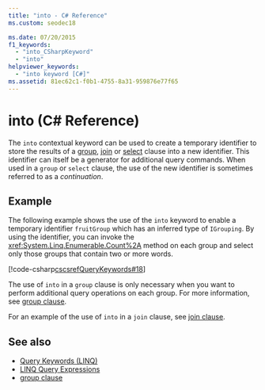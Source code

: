 ```yaml
---
title: "into - C# Reference"
ms.custom: seodec18

ms.date: 07/20/2015
f1_keywords: 
  - "into_CSharpKeyword"
  - "into"
helpviewer_keywords: 
  - "into keyword [C#]"
ms.assetid: 81ec62c1-f0b1-4755-8a31-959876e77f65
---
```

# into (C# Reference)

The `into` contextual keyword can be used to create a temporary identifier to store the results of a [group](group-clause.md), [join](join-clause.md) or [select](select-clause.md) clause into a new identifier. This identifier can itself be a generator for additional query commands. When used in a `group` or `select` clause, the use of the new identifier is sometimes referred to as a *continuation*.

## Example

The following example shows the use of the `into` keyword to enable a temporary identifier `fruitGroup` which has an inferred type of `IGrouping`. By using the identifier, you can invoke the <xref:System.Linq.Enumerable.Count%2A> method on each group and select only those groups that contain two or more words.

[!code-csharp[cscsrefQueryKeywords#18](~/samples/snippets/csharp/VS_Snippets_VBCSharp/CsCsrefQueryKeywords/CS/Into.cs#18)]

The use of `into` in a `group` clause is only necessary when you want to perform additional query operations on each group. For more information, see [group clause](group-clause.md).

For an example of the use of `into` in a `join` clause, see [join clause](join-clause.md).

## See also

- [Query Keywords (LINQ)](query-keywords.md)
- [LINQ Query Expressions](../../../csharp/programming-guide/linq-query-expressions/index.md)
- [group clause](group-clause.md)
